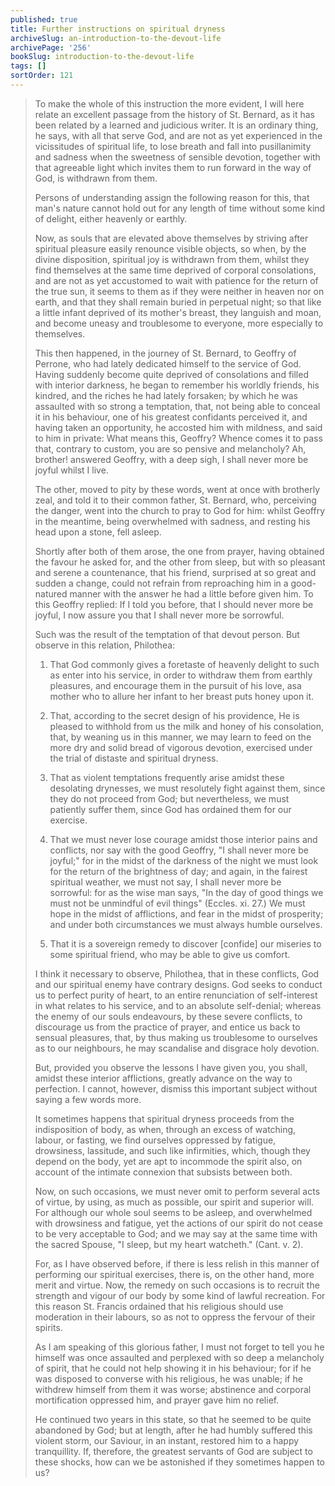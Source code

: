 ```yaml
---
published: true
title: Further instructions on spiritual dryness
archiveSlug: an-introduction-to-the-devout-life
archivePage: '256'
bookSlug: introduction-to-the-devout-life
tags: []
sortOrder: 121
---
```


> To make the whole of this instruction the more evident, I will here relate an excellent passage from the history of St. Bernard, as it has been related by a learned and judicious writer. It is an ordinary thing, he says, with all that serve God, and are not as yet experienced in the vicissitudes of spiritual life, to lose breath and fall into pusillanimity and sadness when the sweetness of sensible devotion, together with that agreeable light which invites them to run forward in the way of God, is withdrawn from them.
>
> Persons of understanding assign the following reason for this, that man's nature cannot hold out for any length of time without some kind of delight, either heavenly or earthly.
>
> Now, as souls that are elevated above themselves by striving after spiritual pleasure easily renounce visible objects, so when, by the divine disposition, spiritual joy is withdrawn from them, whilst they find themselves at the same time deprived of corporal consolations, and are not as yet accustomed to wait with patience for the return of the true sun, it seems to them as if they were neither in heaven nor on earth, and that they shall remain buried in perpetual night; so that like a little infant deprived of its mother's breast, they languish and moan, and become uneasy and troublesome to everyone, more especially to themselves.
>
> This then happened, in the journey of St. Bernard, to Geoffry of Perrone, who had lately dedicated himself to the service of God. Having suddenly become quite deprived of consolations and filled with interior darkness, he began to remember his worldly friends, his kindred, and the riches he had lately forsaken; by which he was assaulted with so strong a temptation, that, not being able to conceal it in his behaviour, one of his greatest confidants perceived it, and having taken an opportunity, he accosted him with mildness, and said to him in private: What means this, Geoffry? Whence comes it to pass that, contrary to custom, you are so pensive and melancholy? Ah, brother! answered Geoffry, with a deep sigh, I shall never more be joyful whilst I live.
>
> The other, moved to pity by these words, went at once with brotherly zeal, and told it to their common father, St. Bernard, who, perceiving the danger, went into the church to pray to God for him: whilst Geoffry in the meantime, being overwhelmed with sadness, and resting his head upon a stone, fell asleep.
>
> Shortly after both of them arose, the one from prayer, having obtained the favour he asked for, and the other from sleep, but with so pleasant and serene a countenance, that his friend, surprised at so great and sudden a change, could not refrain from reproaching him in a good-natured manner with the answer he had a little before given him. To this Geoffry replied: If I told you before, that I should never more be joyful, I now assure you that I shall never more be sorrowful.
>
> Such was the result of the temptation of that devout person. But observe in this relation, Philothea:
>
> 1. That God commonly gives a foretaste of heavenly delight to such as enter into his service, in order to withdraw them from earthly pleasures, and encourage them in the pursuit of his love, asa mother who to allure her infant to her breast puts honey upon it.
>
> 2. That, according to the secret design of his providence, He is pleased to withhold from us the milk and honey of his consolation, that, by weaning us in this manner, we may learn to feed on the more dry and solid bread of vigorous devotion, exercised under the trial of distaste and spiritual dryness.
>
> 3. That as violent temptations frequently arise amidst these desolating drynesses, we must resolutely fight against them, since they do not proceed from God; but nevertheless, we must patiently suffer them, since God has ordained them for our exercise.
>
> 4. That we must never lose courage amidst those interior pains and conflicts, nor say with the good Geoffry, "I shall never more be joyful;" for in the midst of the darkness of the night we must look for the return of the brightness of day; and again, in the fairest spiritual weather, we must not say, I shall never more be sorrowful: for as the wise man says, "In the day of good things we must not be unmindful of evil things" (Eccles. xi. 27.) We must hope in the midst of afflictions, and fear in the midst of prosperity; and under both circumstances we must always humble ourselves.
>
> 5. That it is a sovereign remedy to discover [confide] our miseries to some spiritual friend, who may be able to give us comfort.
>
> I think it necessary to observe, Philothea, that in these conflicts, God and our spiritual enemy have contrary designs. God seeks to conduct us to perfect purity of heart, to an entire renunciation of self-interest in what relates to his service, and to an absolute self-denial; whereas the enemy of our souls endeavours, by these severe conflicts, to discourage us from the practice of prayer, and entice us back to sensual pleasures, that, by thus making us troublesome to ourselves as to our neighbours, he may scandalise and disgrace holy devotion.
>
> But, provided you observe the lessons I have given you, you shall, amidst these interior afflictions, greatly advance on the way to perfection. I cannot, however, dismiss this important subject without saying a few words more.
>
> It sometimes happens that spiritual dryness proceeds from the indisposition of body, as when, through an excess of watching, labour, or fasting, we find ourselves oppressed by fatigue, drowsiness, lassitude, and such like infirmities, which, though they depend on the body, yet are apt to incommode the spirit also, on account of the intimate connexion that subsists between both.
>
> Now, on such occasions, we must never omit to perform several acts of virtue, by using, as much as possible, our spirit and superior will. For although our whole soul seems to be asleep, and overwhelmed with drowsiness and fatigue, yet the actions of our spirit do not cease to be very acceptable to God; and we may say at the same time with the sacred Spouse, "I sleep, but my heart watcheth." (Cant. v. 2).
>
> For, as I have observed before, if there is less relish in this manner of performing our spiritual exercises, there is, on the other hand, more merit and virtue. Now, the remedy on such occasions is to recruit the strength and vigour of our body by some kind of lawful recreation. For this reason St. Francis ordained that his religious should use moderation in their labours, so as not to oppress the fervour of their spirits.
>
> As I am speaking of this glorious father, I must not forget to tell you he himself was once assaulted and perplexed with so deep a melancholy of spirit, that he could not help showing it in his behaviour; for if he was disposed to converse with his religious, he was unable; if he withdrew himself from them it was worse; abstinence and corporal mortification oppressed him, and prayer gave him no relief.
>
> He continued two years in this state, so that he seemed to be quite abandoned by God; but at length, after he had humbly suffered this violent storm, our Saviour, in an instant, restored him to a happy tranquillity. If, therefore, the greatest servants of God are subject to these shocks, how can we be astonished if they sometimes happen to us?
